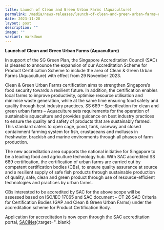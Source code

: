 ```yaml
---
title: Launch of Clean and Green Urban Farms (Aquaculture)
permalink: /media/news-releases/launch-of-clean-and-green-urban-farms-aquaculture/
date: 2023-11-28
layout: post
description: ""
image: ""
variant: markdown
---
```

**Launch of Clean and Green Urban Farms (Aquaculture)**
  

In support of the SG Green Plan, the Singapore Accreditation Council (SAC) is pleased to announce the expansion of our Accreditation Scheme for Product Certification Scheme to include the area of Clean & Green Urban Farms (Aquaculture) with effect from 29 November 2023.

Clean & Green Urban Farms certification aims to strengthen Singapore’s food security towards a resilient future. In addition, the certification enables local farms to improve productivity, optimise resource utilisation and minimise waste generation, while at the same time ensuring food safety and quality through best industry practices. SS 689 – Specification for clean and green urban farms – Aquaculture sets requirements for the operation of sustainable aquaculture and provides guidance on best industry practices to ensure the quality and safety of products that are sustainably farmed. This standard caters to open cage, pond, tank, raceway and closed containment farming system for fish, crustaceans and molluscs in freshwater, brackish and marine environments through all phases of farm production.

The new accreditation area supports the national initiative for Singapore to be a leading food and agriculture technology hub. With SAC accredited SS 689 certification, the certification of urban farms are carried out by competent certification bodies (CBs), to ensure quality assurance at source and a resilient supply of safe fish products through sustainable production of quality, safe, clean and green product through use of resource-efficient technologies and practices by urban farms.

CBs interested to be accredited by SAC for the above scope will be assessed based on ISO/IEC 17065 and SAC document – CT 26 SAC Criteria for Certification Bodies (GAP and Clean & Green Urban Farms) under the accreditation scheme for Product Certification Body.

Application for accreditation is now open through the SAC accreditation portal, [SACiNet](https://sacinet2.enterprisesg.gov.sg/landing){:target="\_blank}
